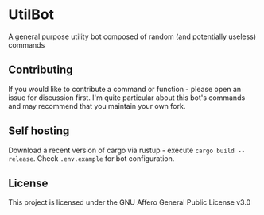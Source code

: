 # UtilBot
A general purpose utility bot composed of random (and potentially useless) commands

## Contributing
If you would like to contribute a command or function - please open an issue for discussion first. I'm quite particular about this bot's commands and may recommend that you maintain your own fork.

## Self hosting
Download a recent version of cargo via rustup - execute `cargo build --release`. Check `.env.example` for bot configuration.

## License
This project is licensed under the GNU Affero General Public License v3.0